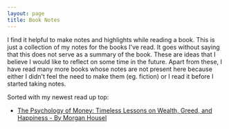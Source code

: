 ```yaml
---
layout: page
title: Book Notes
---
```


I find it helpful to make notes and highlights while reading a book. This is just a collection of my notes for the books I've read. It goes without 
saying that this does not serve as a summary of the book. These are ideas that I believe I would like to reflect on some time in the future. Apart from these, 
I have read many more books whose notes are not present here because either I didn't feel the need to make them (eg. fiction) or I read it before I started 
taking notes.

Sorted with my newest read up top:

- [The Psychology of Money: Timeless Lessons on Wealth, Greed, and Happiness - By Morgan Housel](https://jashrathod.github.io/book-blog/2021/06/04/the-psychology-of-money/)
